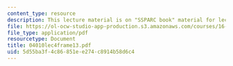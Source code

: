 ```yaml
---
content_type: resource
description: This lecture material is on "SSPARC book" material for lecture 4.
file: https://ol-ocw-studio-app-production.s3.amazonaws.com/courses/16-892j-space-system-architecture-and-design-fall-2004/5d55ba3f4c86851ee274c8914b58d6c4_04010lec4frame13.pdf
file_type: application/pdf
resourcetype: Document
title: 04010lec4frame13.pdf
uid: 5d55ba3f-4c86-851e-e274-c8914b58d6c4
---
```

